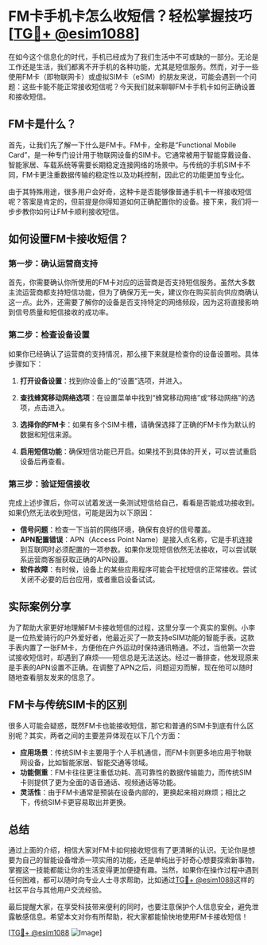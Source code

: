 # FM卡手机卡怎么收短信？轻松掌握技巧[[TG💪+ @esim1088](https://t.me/s/esim1088)]

在如今这个信息化的时代，手机已经成为了我们生活中不可或缺的一部分。无论是工作还是生活，我们都离不开手机的各种功能，尤其是短信服务。然而，对于一些使用FM卡（即物联网卡）或虚拟SIM卡（eSIM）的朋友来说，可能会遇到一个问题：这些卡能不能正常接收短信呢？今天我们就来聊聊FM卡手机卡如何正确设置和接收短信。

## FM卡是什么？

首先，让我们先了解一下什么是FM卡。FM卡，全称是“Functional Mobile Card”，是一种专门设计用于物联网设备的SIM卡。它通常被用于智能穿戴设备、智能家居、车载系统等需要长期稳定连接网络的场景中。与传统的手机SIM卡不同，FM卡更注重数据传输的稳定性以及功耗控制，因此它的功能更加专业化。

由于其特殊用途，很多用户会好奇，这种卡是否能够像普通手机卡一样接收短信呢？答案是肯定的，但前提是你得知道如何正确配置你的设备。接下来，我们将一步步教你如何让FM卡顺利接收短信。

## 如何设置FM卡接收短信？

### 第一步：确认运营商支持

首先，你需要确认你所使用的FM卡对应的运营商是否支持短信服务。虽然大多数主流运营商都支持短信功能，但为了确保万无一失，建议你在购买前向供应商确认这一点。此外，还需要了解你的设备是否支持特定的网络频段，因为这将直接影响到信号质量和短信接收的成功率。

### 第二步：检查设备设置

如果你已经确认了运营商的支持情况，那么接下来就是检查你的设备设置啦。具体步骤如下：

1. **打开设备设置**：找到你设备上的“设置”选项，并进入。
   
2. **查找蜂窝移动网络选项**：在设置菜单中找到“蜂窝移动网络”或“移动网络”的选项，点击进入。

3. **选择你的FM卡**：如果有多个SIM卡槽，请确保选择了正确的FM卡作为默认的数据和短信来源。

4. **启用短信功能**：确保短信功能已开启。如果找不到具体的开关，可以尝试重启设备后再查看。

### 第三步：验证短信接收

完成上述步骤后，你可以试着发送一条测试短信给自己，看看是否能成功接收到。如果仍然无法收到短信，可能是因为以下原因：

- **信号问题**：检查一下当前的网络环境，确保有良好的信号覆盖。
- **APN配置错误**：APN（Access Point Name）是接入点名称，它是手机连接到互联网时必须配置的一项参数。如果你发现短信依然无法接收，可以尝试联系运营商客服获取正确的APN设置。
- **软件故障**：有时候，设备上的某些应用程序可能会干扰短信的正常接收。尝试关闭不必要的后台应用，或者重启设备试试。

## 实际案例分享

为了帮助大家更好地理解FM卡接收短信的过程，这里分享一个真实的案例。小李是一位热爱骑行的户外爱好者，他最近买了一款支持eSIM功能的智能手表。这款手表内置了一张FM卡，方便他在户外运动时保持通讯畅通。不过，当他第一次尝试接收短信时，却遇到了麻烦——短信总是无法送达。经过一番排查，他发现原来是手表的APN设置不正确。在调整了APN之后，问题迎刃而解，现在他可以随时随地查看朋友发来的信息了。

## FM卡与传统SIM卡的区别

很多人可能会疑惑，既然FM卡也能接收短信，那它和普通的SIM卡到底有什么区别呢？其实，两者之间的主要差异体现在以下几个方面：

- **应用场景**：传统SIM卡主要用于个人手机通信，而FM卡则更多地应用于物联网设备，比如智能家居、智能交通等领域。
- **功能侧重**：FM卡往往更注重低功耗、高可靠性的数据传输能力，而传统SIM卡则提供了更为全面的语音通话、视频通话等功能。
- **灵活性**：由于FM卡通常是预装在设备内部的，更换起来相对麻烦；相比之下，传统SIM卡更容易取出并更换。

## 总结

通过上面的介绍，相信大家对FM卡如何接收短信有了更清晰的认识。无论你是想要为自己的智能设备增添一项实用的功能，还是单纯出于好奇心想要探索新事物，掌握这一技能都能让你的生活变得更加便捷有趣。当然，如果你在操作过程中遇到任何困难，都可以随时向专业人士寻求帮助，比如通过[TG💪+ @esim1088](https://t.me/s/esim1088)这样的社区平台与其他用户交流经验。

最后提醒大家，在享受科技带来便利的同时，也要注意保护个人信息安全，避免泄露敏感信息。希望本文对你有所帮助，祝大家都能愉快地使用FM卡接收短信！

[[TG💪+ @esim1088](https://t.me/s/esim1088) ![Image](https://i.postimg.cc/4NQfJmqS/Snipaste-2025-05-13-00-14-12.png)]